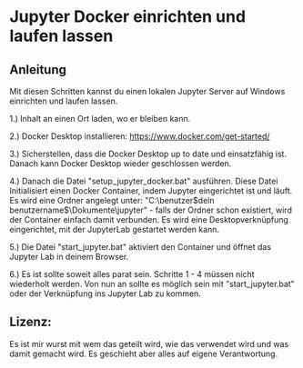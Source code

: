# Jupyter Docker einrichten und laufen lassen

## Anleitung
Mit diesen Schritten kannst du einen lokalen Jupyter Server auf Windows einrichten und laufen lassen.

1.) Inhalt an einen Ort laden, wo er bleiben kann.

2.) Docker Desktop installieren: https://www.docker.com/get-started/

3.) Sicherstellen, dass die Docker Desktop up to date und einsatzfähig ist. Danach kann Docker Desktop wieder geschlossen werden.

4.) Danach die Datei "setup_jupyter_docker.bat" ausführen.
    Diese Datei Initialisiert einen Docker Container, indem Jupyter eingerichtet ist und läuft. 
    Es wird eine Ordner angelegt unter: "C:\benutzer\$dein benutzername$\Dokumente\jupyter" 
    - falls der Ordner schon existiert, wird der Container einfach damit verbunden.
    Es wird eine Desktopverknüpfung eingerichtet, mit der JupyterLab gestartet werden kann.

5.) Die Datei "start_jupyter.bat" aktiviert den Container und öffnet das Jupyter Lab in deinem Browser.
   
6.) Es ist sollte soweit alles parat sein. Schritte 1 - 4 müssen nicht wiederholt werden. 
    Von nun an sollte es möglich sein mit "start_jupyter.bat" oder der Verknüpfung ins Jupyter Lab zu kommen.
## Lizenz:

Es ist mir wurst mit wem das geteilt wird, wie das verwendet wird und was damit gemacht wird. Es geschieht aber alles auf eigene Verantwortung.
